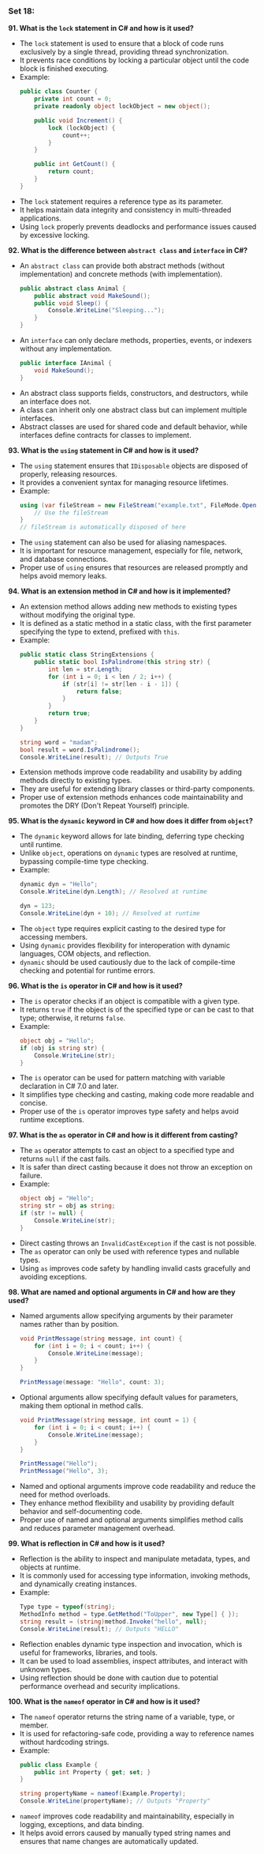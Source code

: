 ### Set 18:

**91. What is the `lock` statement in C# and how is it used?**
- The `lock` statement is used to ensure that a block of code runs exclusively by a single thread, providing thread synchronization.
- It prevents race conditions by locking a particular object until the code block is finished executing.
- Example:
  ```csharp
  public class Counter {
      private int count = 0;
      private readonly object lockObject = new object();

      public void Increment() {
          lock (lockObject) {
              count++;
          }
      }

      public int GetCount() {
          return count;
      }
  }
  ```
- The `lock` statement requires a reference type as its parameter.
- It helps maintain data integrity and consistency in multi-threaded applications.
- Using `lock` properly prevents deadlocks and performance issues caused by excessive locking.

**92. What is the difference between `abstract class` and `interface` in C#?**
- An `abstract class` can provide both abstract methods (without implementation) and concrete methods (with implementation).
  ```csharp
  public abstract class Animal {
      public abstract void MakeSound();
      public void Sleep() {
          Console.WriteLine("Sleeping...");
      }
  }
  ```
- An `interface` can only declare methods, properties, events, or indexers without any implementation.
  ```csharp
  public interface IAnimal {
      void MakeSound();
  }
  ```
- An abstract class supports fields, constructors, and destructors, while an interface does not.
- A class can inherit only one abstract class but can implement multiple interfaces.
- Abstract classes are used for shared code and default behavior, while interfaces define contracts for classes to implement.

**93. What is the `using` statement in C# and how is it used?**
- The `using` statement ensures that `IDisposable` objects are disposed of properly, releasing resources.
- It provides a convenient syntax for managing resource lifetimes.
- Example:
  ```csharp
  using (var fileStream = new FileStream("example.txt", FileMode.Open)) {
      // Use the fileStream
  }
  // fileStream is automatically disposed of here
  ```
- The `using` statement can also be used for aliasing namespaces.
- It is important for resource management, especially for file, network, and database connections.
- Proper use of `using` ensures that resources are released promptly and helps avoid memory leaks.

**94. What is an extension method in C# and how is it implemented?**
- An extension method allows adding new methods to existing types without modifying the original type.
- It is defined as a static method in a static class, with the first parameter specifying the type to extend, prefixed with `this`.
- Example:
  ```csharp
  public static class StringExtensions {
      public static bool IsPalindrome(this string str) {
          int len = str.Length;
          for (int i = 0; i < len / 2; i++) {
              if (str[i] != str[len - i - 1]) {
                  return false;
              }
          }
          return true;
      }
  }

  string word = "madam";
  bool result = word.IsPalindrome();
  Console.WriteLine(result); // Outputs True
  ```
- Extension methods improve code readability and usability by adding methods directly to existing types.
- They are useful for extending library classes or third-party components.
- Proper use of extension methods enhances code maintainability and promotes the DRY (Don't Repeat Yourself) principle.

**95. What is the `dynamic` keyword in C# and how does it differ from `object`?**
- The `dynamic` keyword allows for late binding, deferring type checking until runtime.
- Unlike `object`, operations on `dynamic` types are resolved at runtime, bypassing compile-time type checking.
- Example:
  ```csharp
  dynamic dyn = "Hello";
  Console.WriteLine(dyn.Length); // Resolved at runtime

  dyn = 123;
  Console.WriteLine(dyn + 10); // Resolved at runtime
  ```
- The `object` type requires explicit casting to the desired type for accessing members.
- Using `dynamic` provides flexibility for interoperation with dynamic languages, COM objects, and reflection.
- `dynamic` should be used cautiously due to the lack of compile-time checking and potential for runtime errors.

**96. What is the `is` operator in C# and how is it used?**
- The `is` operator checks if an object is compatible with a given type.
- It returns `true` if the object is of the specified type or can be cast to that type; otherwise, it returns `false`.
- Example:
  ```csharp
  object obj = "Hello";
  if (obj is string str) {
      Console.WriteLine(str);
  }
  ```
- The `is` operator can be used for pattern matching with variable declaration in C# 7.0 and later.
- It simplifies type checking and casting, making code more readable and concise.
- Proper use of the `is` operator improves type safety and helps avoid runtime exceptions.

**97. What is the `as` operator in C# and how is it different from casting?**
- The `as` operator attempts to cast an object to a specified type and returns `null` if the cast fails.
- It is safer than direct casting because it does not throw an exception on failure.
- Example:
  ```csharp
  object obj = "Hello";
  string str = obj as string;
  if (str != null) {
      Console.WriteLine(str);
  }
  ```
- Direct casting throws an `InvalidCastException` if the cast is not possible.
- The `as` operator can only be used with reference types and nullable types.
- Using `as` improves code safety by handling invalid casts gracefully and avoiding exceptions.

**98. What are named and optional arguments in C# and how are they used?**
- Named arguments allow specifying arguments by their parameter names rather than by position.
  ```csharp
  void PrintMessage(string message, int count) {
      for (int i = 0; i < count; i++) {
          Console.WriteLine(message);
      }
  }

  PrintMessage(message: "Hello", count: 3);
  ```
- Optional arguments allow specifying default values for parameters, making them optional in method calls.
  ```csharp
  void PrintMessage(string message, int count = 1) {
      for (int i = 0; i < count; i++) {
          Console.WriteLine(message);
      }
  }

  PrintMessage("Hello");
  PrintMessage("Hello", 3);
  ```
- Named and optional arguments improve code readability and reduce the need for method overloads.
- They enhance method flexibility and usability by providing default behavior and self-documenting code.
- Proper use of named and optional arguments simplifies method calls and reduces parameter management overhead.

**99. What is reflection in C# and how is it used?**
- Reflection is the ability to inspect and manipulate metadata, types, and objects at runtime.
- It is commonly used for accessing type information, invoking methods, and dynamically creating instances.
- Example:
  ```csharp
  Type type = typeof(string);
  MethodInfo method = type.GetMethod("ToUpper", new Type[] { });
  string result = (string)method.Invoke("hello", null);
  Console.WriteLine(result); // Outputs "HELLO"
  ```
- Reflection enables dynamic type inspection and invocation, which is useful for frameworks, libraries, and tools.
- It can be used to load assemblies, inspect attributes, and interact with unknown types.
- Using reflection should be done with caution due to potential performance overhead and security implications.

**100. What is the `nameof` operator in C# and how is it used?**
- The `nameof` operator returns the string name of a variable, type, or member.
- It is used for refactoring-safe code, providing a way to reference names without hardcoding strings.
- Example:
  ```csharp
  public class Example {
      public int Property { get; set; }
  }

  string propertyName = nameof(Example.Property);
  Console.WriteLine(propertyName); // Outputs "Property"
  ```
- `nameof` improves code readability and maintainability, especially in logging, exceptions, and data binding.
- It helps avoid errors caused by manually typed string names and ensures that name changes are automatically updated.
